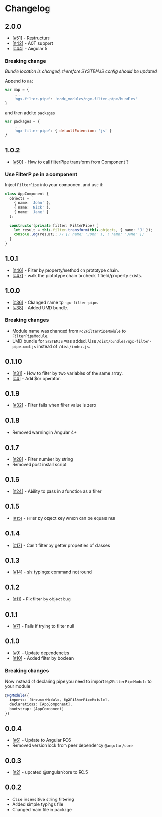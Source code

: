 # Changelog

## 2.0.0
* [[#51](https://github.com/VadimDez/ngx-filter-pipe/pull/51)] - Restructure
* [[#42](https://github.com/VadimDez/ngx-filter-pipe/issues/42)] - AOT support
* [[#44](https://github.com/VadimDez/ngx-filter-pipe/issues/44)] - Angular 5

### Breaking change

*Bundle location is changed, therefore SYSTEMJS config should be updated*

Append to `map`
```js
var map = {
    ...
    'ngx-filter-pipe': 'node_modules/ngx-filter-pipe/bundles'
}
```
and then add to `packages`

```js
var packages = {
    ...
    'ngx-filter-pipe': { defaultExtension: 'js' }
}
```


## 1.0.2
* [[#50](https://github.com/VadimDez/ngx-filter-pipe/issues/50)] - How to call filterPipe transform from Component ?

### Use FilterPipe in a component

Inject `FilterPipe` into your component and use it:

```ts
class AppComponent {
  objects = [
    { name: 'John' },
    { name: 'Nick' },
    { name: 'Jane' }
  ];
  
  constructor(private filter: FilterPipe) {
    let result = this.filter.transform(this.objects, { name: 'J' });
    console.log(result); // [{ name: 'John' }, { name: 'Jane' }]
  }
}
```

## 1.0.1
* [[#46](https://github.com/VadimDez/ngx-filter-pipe/issues/46)] - Filter by property/method on prototype chain.
* [[#47](https://github.com/VadimDez/ngx-filter-pipe/pull/47)] - walk the prototype chain to check if field/property exists.

## 1.0.0
* [[#36](https://github.com/VadimDez/ngx-filter-pipe/issues/36)] - Changed name tp `ngx-filter-pipe`.
* [[#38](https://github.com/VadimDez/ngx-filter-pipe/issues/38)] - Added UMD bundle.

### Breaking changes

* Module name was changed from `Ng2FilterPipeModule` to `FilterPipeModule`.
* UMD bundle for `SYSTEMJS` was added. Use `/dist/bundles/ngx-filter-pipe.umd.js` instead of `/dist/index.js`. 

## 0.1.10
* [[#31](https://github.com/VadimDez/ng2-filter-pipe/issues/31)] - How to filter by two variables of the same array.
* [[#4](https://github.com/VadimDez/ng2-filter-pipe/issues/4)] - Add $or operator.

## 0.1.9
* [[#32](https://github.com/VadimDez/ng2-filter-pipe/issues/32)] - Filter fails when filter value is zero

## 0.1.8
* Removed warning in Angular 4+

## 0.1.7
* [[#28](https://github.com/VadimDez/ng2-filter-pipe/issues/28)] - Filter number by string
* Removed post install script

## 0.1.6
* [[#24](https://github.com/VadimDez/ng2-filter-pipe/pull/24)] - Ability to pass in a function as a filter

## 0.1.5
* [[#15](https://github.com/VadimDez/ng2-filter-pipe/issues/15)] - Filter by object key which can be equals null

## 0.1.4
* [[#17](https://github.com/VadimDez/ng2-filter-pipe/issues/17)] - Can't filter by getter properties of classes

## 0.1.3
* [[#14](https://github.com/VadimDez/ng2-filter-pipe/issues/14)] - sh: typings: command not found

## 0.1.2
* [[#11](https://github.com/VadimDez/ng2-filter-pipe/issues/11)] - Fix filter by object bug

## 0.1.1
* [[#7](https://github.com/VadimDez/ng2-filter-pipe/issues/7)] - Fails if trying to filter null

## 0.1.0
* [[#9](https://github.com/VadimDez/ng2-filter-pipe/issues/9)] - Update dependencies
* [[#10](https://github.com/VadimDez/ng2-filter-pipe/issues/10)] - Added filter by boolean

### Breaking changes
Now instead of declaring pipe you need to import `Ng2FilterPipeModule` to your module
```ts
@NgModule({
  imports: [BrowserModule, Ng2FilterPipeModule],
  declarations: [AppComponent],
  bootstrap: [AppComponent]
})
```


## 0.0.4

* [[#6](https://github.com/VadimDez/ng2-filter-pipe/issues/6)] - Update to Angular RC6
* Removed version lock from peer dependency `@angular/core`


## 0.0.3

* [[#2](https://github.com/VadimDez/ng2-filter-pipe/issues/2)] - updated @angular/core to RC.5

## 0.0.2

* Case insensitive string filtering
* Added simple typings file
* Changed main file in package